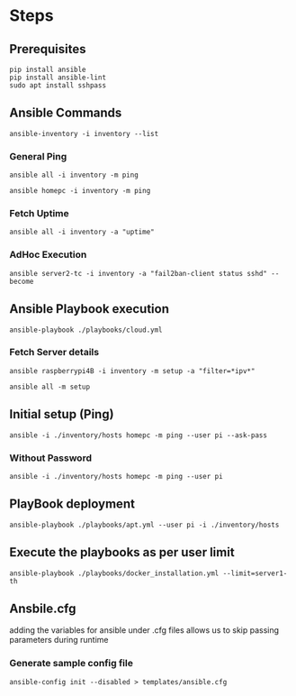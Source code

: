 # Steps

## Prerequisites

```shell
pip install ansible
pip install ansible-lint
sudo apt install sshpass
```

## Ansible Commands

```shell
ansible-inventory -i inventory --list
```

### General Ping

```shell
ansible all -i inventory -m ping

ansible homepc -i inventory -m ping
```

### Fetch Uptime

```shell
ansible all -i inventory -a "uptime"
```

### AdHoc Execution

```shell
ansible server2-tc -i inventory -a "fail2ban-client status sshd" --become
```

## Ansible Playbook execution

```shell
ansible-playbook ./playbooks/cloud.yml 
```

### Fetch Server details

```shell
ansible raspberrypi4B -i inventory -m setup -a "filter=*ipv*"

ansible all -m setup
```

## Initial setup (Ping)

```shell
ansible -i ./inventory/hosts homepc -m ping --user pi --ask-pass
```

### Without Password

```shell
ansible -i ./inventory/hosts homepc -m ping --user pi
```

## PlayBook deployment

```shell
ansible-playbook ./playbooks/apt.yml --user pi -i ./inventory/hosts
```

## Execute the playbooks as per user limit

```shell
ansible-playbook ./playbooks/docker_installation.yml --limit=server1-th
```

## Ansbile.cfg

adding the variables for ansible under .cfg files allows us to skip passing parameters during runtime

### Generate sample config file

```shell
ansible-config init --disabled > templates/ansible.cfg
```
